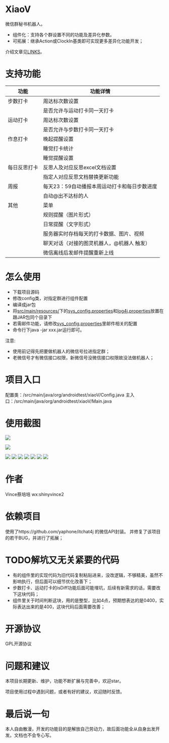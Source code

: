 # XiaoV
微信群秘书机器人。
+ 组件化：支持各个群设置不同的功能及差异化参数。
+ 可拓展：继承Action或ClockIn基类即可实现更多差异化功能开发；

介绍文章见[LINKS](https://androidtest.org/xiaov/)。

# 支持功能
|功能	|功能详情|
| -------- | -------- |
|步数打卡|	周达标次数设置|
||是否允许与运动打卡同一天打卡|
|运动打卡	|周达标次数设置|
||是否允许与步数打卡同一天打卡|
|作息打卡	|晚起提醒设置|
||睡觉打卡统计
||睡觉提醒设置
|每日反思打卡	|反思人及对应反思excel文档设置|
||指定人对应反思文档替换更新功能|
|周报	|每天23：59自动播报本周运动打卡和每日步数进度|
||自动@出不达标的人|
|其他|	菜单|
||规则提醒（图片形式）|
||日常提醒（文字形式）|
||服务器实时存档每天的打卡数据、图片、视频|
||聊天对话（对接的图灵机器人，@机器人 触发）|
||微信离线后发邮件提醒重新上线|


# 怎么使用
+ 下载项目源码
+ 修改config类，对指定群进行组件配置
+ 编译成jar包
+ 将[src/main/resources/](https://github.com/MrPenguinTM/xiaoV/blob/master/src/main/resources/)下的[sys_config.properties](https://github.com/MrPenguinTM/xiaoV/blob/master/src/main/resources/sys_config.properties)和[log4j.properties](https://github.com/MrPenguinTM/xiaoV/blob/master/src/main/resources/log4j.properties)放置在跟JAR包同个目录下
+ 若需邮件功能，请修改[sys_config.properties](https://github.com/MrPenguinTM/xiaoV/blob/master/src/main/resources/sys_config.properties)里邮件相关的配置
+ 命令行下java -jar xxx.jar运行即可。

注意:
+ 使用前记得先把要做机器人的微信号拉进指定群；
+ 老微信号才有微信接口权限，新微信号没微信接口权限故没法做机器人；

# 项目入口
配置类：/src/main/java/org/androidtest/xiaoV/Config.java
主入口：/src/main/java/org/androidtest/xiaoV/Main.java

# 使用截图
![](https://github.com/MrPenguinTM/xiaoV/blob/master/src/main/resources/example1.jpg)

![](https://github.com/MrPenguinTM/xiaoV/blob/master/src/main/resources/example2.jpg)

![](https://github.com/MrPenguinTM/xiaoV/blob/master/src/main/resources/example3.jpg)
![](https://github.com/MrPenguinTM/xiaoV/blob/master/src/main/resources/example4.jpg)
![](https://github.com/MrPenguinTM/xiaoV/blob/master/src/main/resources/example5.jpg)
![](https://github.com/MrPenguinTM/xiaoV/blob/master/src/main/resources/example6.jpg)
![](https://github.com/MrPenguinTM/xiaoV/blob/master/src/main/resources/example7.jpg)
![](https://github.com/MrPenguinTM/xiaoV/blob/master/src/main/resources/example8.jpg)
![](https://github.com/MrPenguinTM/xiaoV/blob/master/src/main/resources/example9.jpg)

# 作者
Vince蔡培培
wx:shinyvince2

# 依赖项目
使用了https://github.com/yaphone/itchat4j 的微信API封装。
并修复了该项目的若干BUG，并进行了拓展；

# TODO解坑又无关紧要的代码
+ 有的组件里的实现代码为旧代码复制粘贴进来，没改逻辑，不够精美，虽然不影响执行，但后面可以细节优化改善下；
+ 步数打卡、运动打卡的isDiff功能后面可能埋坑，后续有新需求的话，需要改下这块代码；
+ 组件里关于时间判断这块，用的是整型，比如4点，预期想表达的是0400，实际表达出来的是400，这块代码后面需要改善；

# 开源协议
GPL开源协议

# 问题和建议
本项目长期更新、维护，功能不断扩展与完善中，欢迎star。

项目使用过程中遇到问题，或者有好的建议，欢迎随时反馈。

# 最后说一句
本人自由散漫，开发的功能目的是解放自己劳动力，故后面功能全从自身出发开发。文档也不会专心写。

